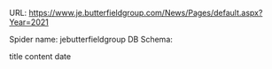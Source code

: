 URL: https://www.je.butterfieldgroup.com/News/Pages/default.aspx?Year=2021

Spider name: jebutterfieldgroup
DB Schema:

title
content
date